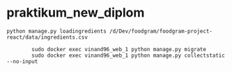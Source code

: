# praktikum_new_diplom
```
python manage.py loadingredients /d/Dev/foodgram/foodgram-project-react/data/ingredients.csv
```
            sudo docker exec vinand96_web_1 python manage.py migrate
            sudo docker exec vinand96_web_1 python manage.py collectstatic --no-input